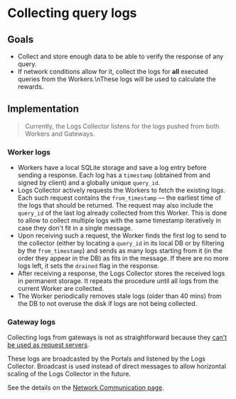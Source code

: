 # Collecting query logs

## Goals

* Collect and store enough data to be able to verify the response of any query.
* If network conditions allow for it, collect the logs for **all** executed queries from the Workers.\nThese logs will be used to calculate the rewards.

## Implementation

> Currently, the Logs Collector listens for the logs pushed from both Workers and Gateways.

### Worker logs

* Workers have a local SQLite storage and save a log entry before sending a response.
  Each log has a `timestamp` (obtained from and signed by client) and a globally unique `query_id`.
* Logs Collector actively requests the Workers to fetch the existing logs.
  Each such request contains the `from_timestamp` — the earliest time of the logs that should be returned.
  The request may also include the `query_id` of the last log already collected from this Worker.
  This is done to allow to collect multiple logs with the same timestamp iteratively in case they don't fit in a single message.
* Upon receiving such a request, the Worker finds the first log to send to the collector (either by locating a `query_id` in its local DB or by filtering by the `from_timestamp`)
  and sends as many logs starting from it (in the order they appear in the DB) as fits in the message.
  If there are no more logs left, it sets the `drained` flag in the response.
* After receiving a response, the Logs Collector stores the received logs in permanent storage. It repeats the procedure until all logs from the current Worker are collected.
* The Worker periodically removes stale logs (older than 40 mins) from the DB to not overuse the disk if logs are not being collected.

### Gateway logs

Collecting logs from gateways is not as straightforward because they [can’t be used as request servers](04_network_communication.md#nat-limitations).

These logs are broadcasted by the Portals and listened by the Logs Collector.
Broadcast is used instead of direct messages to allow horizontal scaling of the Logs Collector in the future.

See the details on the [Network Communication page](04_network_communication.md#client-portal-logs).
